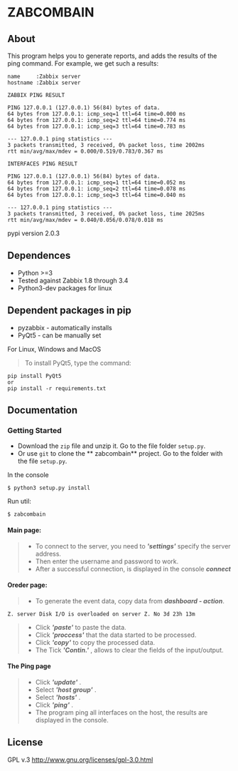 # ZABCOMBAIN #
## About
This program helps you to generate reports, and adds the results of the ping command.
For example, we get such a results:

```
name     :Zabbix server
hostname :Zabbix server

ZABBIX PING RESULT

PING 127.0.0.1 (127.0.0.1) 56(84) bytes of data.
64 bytes from 127.0.0.1: icmp_seq=1 ttl=64 time=0.000 ms
64 bytes from 127.0.0.1: icmp_seq=2 ttl=64 time=0.774 ms
64 bytes from 127.0.0.1: icmp_seq=3 ttl=64 time=0.783 ms

--- 127.0.0.1 ping statistics ---
3 packets transmitted, 3 received, 0% packet loss, time 2002ms
rtt min/avg/max/mdev = 0.000/0.519/0.783/0.367 ms

INTERFACES PING RESULT

PING 127.0.0.1 (127.0.0.1) 56(84) bytes of data.
64 bytes from 127.0.0.1: icmp_seq=1 ttl=64 time=0.052 ms
64 bytes from 127.0.0.1: icmp_seq=2 ttl=64 time=0.078 ms
64 bytes from 127.0.0.1: icmp_seq=3 ttl=64 time=0.040 ms

--- 127.0.0.1 ping statistics ---
3 packets transmitted, 3 received, 0% packet loss, time 2025ms
rtt min/avg/max/mdev = 0.040/0.056/0.078/0.018 ms

```
pypi version 2.0.3

## Dependences
* Python >=3
* Tested against Zabbix 1.8 through 3.4
* Python3-dev packages for linux

## Dependent packages in pip
* pyzabbix - automatically installs
* PyQt5 - can be manually set

For Linux, Windows and MacOS
> To install PyQt5, type the command:
```
pip install PyQt5
or
pip install -r requirements.txt
```

## Documentation ##
### Getting Started

* Download the `zip` file and unzip it. Go to the file folder `setup.py`.
* Or use `git` to clone the ** zabcombain** project. Go to the folder with the file `setup.py`.

In the console
```
$ python3 setup.py install
```
Run util:
```
$ zabcombain
```
#### Main page:
> * To connect to the server, you need to ***'settings'*** specify the server address.
> * Then enter the username and password to work.
> * After a successful connection, is displayed in the console ***connect***

#### Oreder page:
> * To generate the event data, copy data from ***dashboard - action***.

```
Z. server Disk I/O is overloaded on server Z. No 3d 23h 13m
```
> * Click ***'paste'*** to paste the data.
> * Click ***'proccess'*** that the data started to be processed.
> * Click ***'copy'*** to copy the processed data.
> * The Tick ***'Contin.'*** , allows to clear the fields of the input/output.

#### The Ping page

> * Click ***'update'*** .
> * Select ***'host group'*** .
> * Select ***'hosts'*** .
> * Click ***'ping'*** .
> * The program ping all interfaces on the host, the results are displayed in the console.


## License ##
GPL v.3
http://www.gnu.org/licenses/gpl-3.0.html
